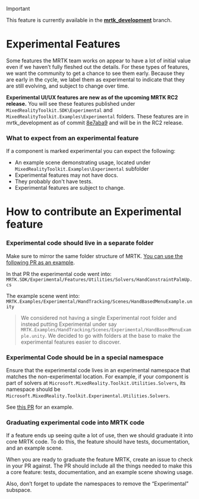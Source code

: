 > [!IMPORTANT]
> This feature is currently available in the [**mrtk_development**](https://github.com/microsoft/MixedRealityToolkit-Unity/tree/mrtk_development) branch.

# Experimental Features
Some features the MRTK team works on appear to have a lot of initial value even if we haven’t fully fleshed out the details. For these types of features, we want the community to get a chance to see them early. Because they are early in the cycle, we label them as experimental to indicate that they are still evolving, and subject to change over time.

**Experimental UI/UX features are new as of the upcoming MRTK RC2 release.** You will see these features published under `MixedRealityToolkit.SDK\Experimental` and `MixedRealityToolkit.Examples\Experimental` folders. These features are in mrtk_development as of commit [8e7aba9](https://github.com/microsoft/MixedRealityToolkit-Unity/commit/8e7aba9157687421c437b694beb6760c3270d765) and will be in the RC2 release.

### What to expect from an experimental feature
If a component is marked experimental you can expect the following:
- An example scene demonstrating usage, located under `MixedRealityToolkit.Examples\Experimental` subfolder
- Experimental features may not have docs.
- They probably don't have tests.
- Experimental features are subject to change. 


# How to contribute an Experimental feature
### Experimental code should live in a separate folder
 Make sure to mirror the same folder structure of MRTK. [You can use the following PR as an example](https://github.com/microsoft/MixedRealityToolkit-Unity/pull/4532). 


In that PR the experimental code went into:
`MRTK.SDK/Experimental/Features/Utilities/Solvers/HandConstraintPalmUp.cs`

The example scene went into:
`MRTK.Examples/Experimental/HandTracking/Scenes/HandBasedMenuExample.unity`

> We considered not having a single Experimental root folder and instead putting Experimental under say `MRTK.Examples/HandTracking/Scenes/Experimental/HandBasedMenuExample.unity`. We decided to go with folders at the base to make the experimental features easier to discover.

### Experimental Code should be in a special namespace
Ensure that the experimental code lives in an experimental namespace that matches the non-experimental location. For example, 
if your component is part of solvers at `Microsoft.MixedReality.Toolkit.Utilities.Solvers`, its namespace should be `Microsoft.MixedReality.Toolkit.Experimental.Utilities.Solvers`.

See [this PR](https://github.com/microsoft/MixedRealityToolkit-Unity/pull/4532) for an example. 

### Graduating experimental code into MRTK code  
If a feature ends up seeing quite a lot of use, then we should graduate it into core MRTK code. To do this, the feature should have tests, documentation, and an example scene. 

When you are ready to graduate the feature MRTK, create an issue to check in your PR against. The PR should include all the things needed to make this a core feature: tests, documentation, and an example scene showing usage. 

Also, don’t forget to update the namespaces to remove the “Experimental” subspace.


